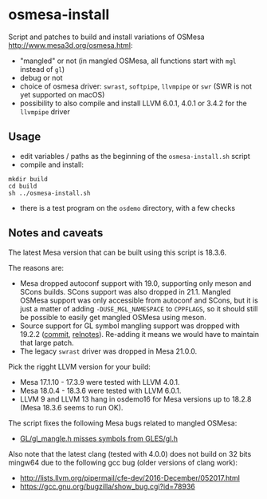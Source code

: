 # osmesa-install

Script and patches to build and install variations of OSMesa http://www.mesa3d.org/osmesa.html:
- "mangled" or not (in mangled OSMesa, all functions start with `mgl` instead of `gl`)
- debug or not
- choice of osmesa driver: `swrast`, `softpipe`, `llvmpipe` or `swr` (SWR is not yet supported on macOS)
- possibility to also compile and install LLVM 6.0.1, 4.0.1 or 3.4.2 for the `llvmpipe` driver

## Usage

- edit variables / paths as the beginning of the `osmesa-install.sh`
  script
- compile and install:
```
mkdir build
cd build
sh ../osmesa-install.sh
```
- there is a test program on the `osdemo` directory, with a few checks

## Notes and caveats

The latest Mesa version that can be built using this script is 18.3.6.

The reasons are:
- Mesa dropped autoconf support with 19.0, supporting only meson and SCons builds. SCons support was also dropped in 21.1. Mangled OSMesa support was only accessible from autoconf and SCons, but it is just a matter of adding `-DUSE_MGL_NAMESPACE` to `CPPFLAGS`, so it should still be possible to easily get mangled OSMesa using meson.
- Source support for GL symbol mangling support was dropped with 19.2.2 ([commit](https://gitlab.freedesktop.org/mesa/mesa/-/commit/a0829cf23b307ca44ab8c4505974fb7c8d71a35a), [relnotes](https://docs.mesa3d.org/relnotes/19.2.2.html)). Re-adding it means we would have to maintain that large patch.
- The legacy `swrast` driver was dropped in Mesa 21.0.0.

Pick the rigght LLVM version for your build:
- Mesa 17.1.10 - 17.3.9 were tested with LLVM 4.0.1.
- Mesa 18.0.4 - 18.3.6 were tested with LLVM 6.0.1.
- LLVM 9 and LLVM 13 hang in osdemo16 for Mesa versions up to 18.2.8 (Mesa 18.3.6 seems to run OK).

The script fixes the following Mesa bugs related to mangled OSMesa:
- [GL/gl_mangle.h misses symbols from GLES/gl.h](https://bugs.freedesktop.org/show_bug.cgi?id=91724)

Also note that the latest clang (tested with 4.0.0) does not build on 32 bits mingw64 due to the following gcc bug (older versions of clang work):
- http://lists.llvm.org/pipermail/cfe-dev/2016-December/052017.html
- https://gcc.gnu.org/bugzilla/show_bug.cgi?id=78936

